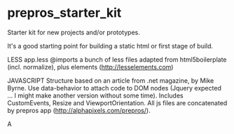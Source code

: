 prepros_starter_kit
====================

Starter kit for new projects and/or prototypes.

It's a good starting point for building a static html or first stage of build.

LESS
app.less @imports a bunch of less files adapted from html5boilerplate (incl. normalize), plus elements (http://lesselements.com)

JAVASCRIPT
Structure based on an article from .net magazine, by Mike Byrne. Use data-behavior to attach code to DOM nodes (Jquery expected ... I might make another version without some time).
Includes CustomEvents, Resize and ViewportOrientation. All js files are concatenated by prepros app (http://alphapixels.com/prepros/).

A
